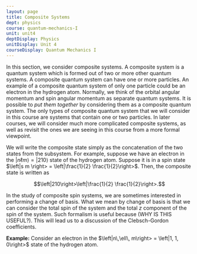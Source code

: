 ```yaml
---
layout: page
title: Composite Systems
dept: physics
course: quantum-mechanics-I
unit: unit4
deptDisplay: Physics
unitDisplay: Unit 4
courseDisplay: Quantum Mechanics I
---
```


In this section, we consider composite systems. A composite system is a quantum system which is formed out of two or more other quantum systems. A composite quantum system can have one or more particles. An example of a composite quantum system of only one particle could be an electron in the hydrogen atom. Normally, we think of the orbital angular momentum and spin angular momentum as separate quantum systems. It is possible to *put them together* by considering them as a composite quantum system. The only types of composite quantum system that we will consider in this course are systems that contain one or two particles. In later courses, we will consider much more complicated composite systems, as well as revisit the ones we are seeing in this course from a more formal viewpoint. 

We will write the composite state simply as the concatenation of the two states from the subsystem. For example, suppose we have an electron in the $\left|n \ell m\right> = \left|210\right>$ state of the hydrogen atom. Suppose it is in a spin state $\left|s m \right> = \left|\frac{1}{2} \frac{1}{2}\right>$. Then, the composite state is written as 

$$\left|210\right>\left|\frac{1}{2} \frac{1}{2}\right>.$$

In the study of composite spin systems, we are sometimes interested in performing a change of basis. What we mean by change of basis is that we can consider the total spin of the system and the total $z$ component of the spin of the system. Such formalism is useful because (WHY IS THIS USEFUL?). This will lead us to a discussion of the Clebsch-Gordon coefficients. 


<div class="example">
<p><b>Example:</b> Consider an electron in the $\left|n\,\ell\, m\right> = \left|1, 1, 0\right>$ state of the hydrogen atom. 


</div>













